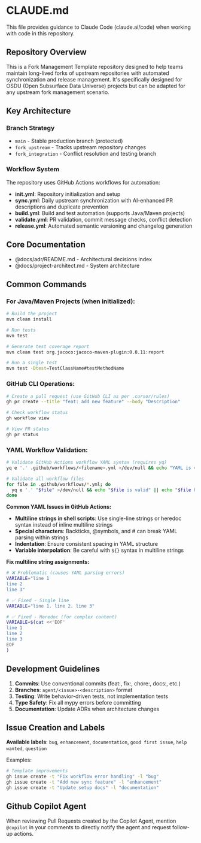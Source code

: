 # CLAUDE.md

This file provides guidance to Claude Code (claude.ai/code) when working with code in this repository.

## Repository Overview

This is a Fork Management Template repository designed to help teams maintain long-lived forks of upstream repositories with automated synchronization and release management. It's specifically designed for OSDU (Open Subsurface Data Universe) projects but can be adapted for any upstream fork management scenario.

## Key Architecture

### Branch Strategy
- `main` - Stable production branch (protected)
- `fork_upstream` - Tracks upstream repository changes
- `fork_integration` - Conflict resolution and testing branch

### Workflow System
The repository uses GitHub Actions workflows for automation:
- **init.yml**: Repository initialization and setup
- **sync.yml**: Daily upstream synchronization with AI-enhanced PR descriptions and duplicate prevention
- **build.yml**: Build and test automation (supports Java/Maven projects)
- **validate.yml**: PR validation, commit message checks, conflict detection
- **release.yml**: Automated semantic versioning and changelog generation

## Core Documentation

- @docs/adr/README.md - Architectural decisions index
- @docs/project-architect.md - System architecture

## Common Commands

### For Java/Maven Projects (when initialized):
```bash
# Build the project
mvn clean install

# Run tests
mvn test

# Generate test coverage report
mvn clean test org.jacoco:jacoco-maven-plugin:0.8.11:report

# Run a single test
mvn test -Dtest=TestClassName#testMethodName
```

### GitHub CLI Operations:
```bash
# Create a pull request (use GitHub CLI as per .cursor/rules)
gh pr create --title "feat: add new feature" --body "Description"

# Check workflow status
gh workflow view

# View PR status
gh pr status
```

### YAML Workflow Validation:
```bash
# Validate GitHub Actions workflow YAML syntax (requires yq)
yq e '.' .github/workflows/<filename>.yml >/dev/null && echo "YAML is valid"

# Validate all workflow files
for file in .github/workflows/*.yml; do
  yq e '.' "$file" >/dev/null && echo "$file is valid" || echo "$file has errors"
done
```

**Common YAML Issues in GitHub Actions:**
- **Multiline strings in shell scripts**: Use single-line strings or heredoc syntax instead of inline multiline strings
- **Special characters**: Backticks, @symbols, and # can break YAML parsing within strings
- **Indentation**: Ensure consistent spacing in YAML structure
- **Variable interpolation**: Be careful with `${}` syntax in multiline strings

**Fix multiline string assignments:**
```bash
# ❌ Problematic (causes YAML parsing errors)
VARIABLE="line 1
line 2 
line 3"

# ✅ Fixed - Single line
VARIABLE="line 1. line 2. line 3"

# ✅ Fixed - Heredoc (for complex content)
VARIABLE=$(cat <<'EOF'
line 1
line 2
line 3
EOF
)
```

## Development Guidelines

1. **Commits**: Use conventional commits (feat:, fix:, chore:, docs:, etc.)
2. **Branches**: `agent/<issue>-<description>` format
3. **Testing**: Write behavior-driven tests, not implementation tests
4. **Type Safety**: Fix all mypy errors before committing
5. **Documentation**: Update ADRs when architecture changes

## Issue Creation and Labels

**Available labels**: `bug`, `enhancement`, `documentation`, `good first issue`, `help wanted`, `question`

Examples:
```bash
# Template improvements
gh issue create -t "Fix workflow error handling" -l "bug"
gh issue create -t "Add new sync feature" -l "enhancement"
gh issue create -t "Update setup docs" -l "documentation"
```

## Github Copilot Agent

When reviewing Pull Requests created by the Copilot Agent, mention `@copilot` in your comments to directly notify the agent and request follow-up actions.
